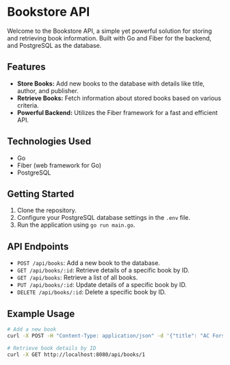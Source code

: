# Bookstore API

Welcome to the Bookstore API, a simple yet powerful solution for storing and retrieving book information. Built with Go and Fiber for the backend, and PostgreSQL as the database.

## Features

- **Store Books:** Add new books to the database with details like title, author, and publisher.
- **Retrieve Books:** Fetch information about stored books based on various criteria.
- **Powerful Backend:** Utilizes the Fiber framework for a fast and efficient API.

## Technologies Used

- Go
- Fiber (web framework for Go)
- PostgreSQL

## Getting Started

1. Clone the repository.
2. Configure your PostgreSQL database settings in the `.env` file.
3. Run the application using `go run main.go`.

## API Endpoints

- `POST /api/books`: Add a new book to the database.
- `GET /api/books/:id`: Retrieve details of a specific book by ID.
- `GET /api/books`: Retrieve a list of all books.
- `PUT /api/books/:id`: Update details of a specific book by ID.
- `DELETE /api/books/:id`: Delete a specific book by ID.

## Example Usage

```bash
# Add a new book
curl -X POST -H "Content-Type: application/json" -d '{"title": "AC Forsaken", "author": "Anton Gill", "publisher": "Penguin Publishing"}' http://localhost:8080/api/books

# Retrieve book details by ID
curl -X GET http://localhost:8080/api/books/1
